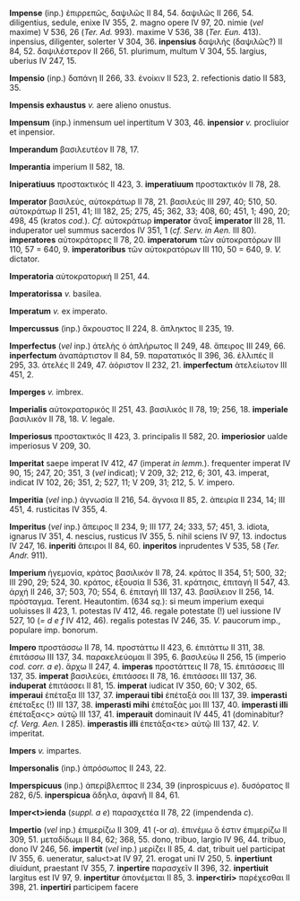 **Impense** (inp.) ἐπιρρεπῶς, δαψιλῶς II 84, 54. δαψιλῶς II 266, 54.
diligentius, sedule, enixe IV 355, 2. magno opere IV 97, 20. nimie
(*vel* maxime) V 536, 26 (*Ter. Ad.* 993). maxime V 536, 38 (*Ter.*
*Eun.* 413). inpensius, diligenter, solerter V 304, 36. **inpensius**
δαψιλής (δαψιλῶς?) II 84, 52. δαψιλέστερον II 266, 51. plurimum, multum
V 304, 55. largius, uberius IV 247, 15.

**Impensio** (inp.) δαπάνη II 266, 33. ἐνοίκιν II 523, 2. refectionis
datio II 583, 35.

**Impensis exhaustus** *v.* aere alieno onustus.

**Impensum** (inp.) inmensum uel inpertitum V 303, 46. **inpensior**
*v.* procliuior et inpensior.

**Imperandum** βασιλευτέον II 78, 17.

**Imperantia** imperium II 582, 18.

**Iniperatiuus** προστακτικός II 423, 3. **imperatiuum** προστακτικόν II
78, 28.

**Imperator** βασιλεύς, αὐτοκράτωρ II 78, 21. βασιλεύς III 297, 40; 510,
50. αὐτοκράτωρ II 251, 41; III 182, 25; 275, 45; 362, 33; 408, 60; 451,
1; 490, 20; 498, 45 (kratos *cod.*). *Cf.* αὐτοκράτωρ **imperator** ἄναξ
**imperator** III 28, 11. induperator uel summus sacerdos IV 351, 1
(*cf. Serv. in Aen.* III 80). **imperatores** αὐτοκράτορες II 78, 20.
**imperatorum** τῶν αὐτοκρατόρων III 110, 57 = 640, 9. **imperatoribus**
τῶν αὐτοκρατόρων III 110, 50 = 640, 9. *V.* dictator.

**Imperatoria** αὐτοκρατορική II 251, 44.

**Imperatorissa** *v.* basilea.

**Imperatum** *v.* ex imperato.

**Impercussus** (inp.) ἄκρουστος II 224, 8. ἄπληκτος II 235, 19.

**Imperfectus** (*vel* inp.) ἀτελὴς ὁ ἀπλήρωτος II 249, 48. ἄπειρος III
249, 66. **inperfectum** ἀναπάρτιστον II 84, 59. παρατατικός II 396, 36.
ἐλλιπές II 295, 33. ἀτελές II 249, 47. ἀόριστον II 232, 21.
**imperfectum** ἀτελείωτον III 451, 2.

**Imperges** *v.* imbrex.

**Imperialis** αὐτοκρατορικός II 251, 43. βασιλικός II 78, 19; 256, 18.
**imperiale** βασιλικόν II 78, 18. *V.* legale.

**Imperiosus** προστακτικός II 423, 3. principalis II 582, 20.
**imperiosior** ualde imperiosus V 209, 30.

**Imperitat** saepe imperat IV 412, 47 (imperat *in lemm.*). frequenter
imperat IV 90, 15; 247, 20; 351, 3 (*vel* indicat); V 209, 32; 212, 6;
301, 43. imperat, indicat IV 102, 26; 351, 2; 527, 11; V 209, 31; 212,
5. *V.* impero.

**Imperitia** (*vel* inp.) ἀγνωσία II 216, 54. ἄγνοια II 85, 2. ἀπειρία
II 234, 14; III 451, 4. rusticitas IV 355, 4.

**Imperitus** (*vel* inp.) ἄπειρος II 234, 9; III 177, 24; 333, 57; 451,
3. idiota, ignarus IV 351, 4. nescius, rusticus IV 355, 5. nihil sciens
IV 97, 13. indoctus IV 247, 16. **inperiti** ἄπειροι II 84, 60.
**inperitos** inprudentes V 535, 58 (*Ter. Andr.* 911).

**Imperium** ἡγεμονία, κράτος βασιλικόν II 78, 24. κράτος II 354, 51;
500, 32; III 290, 29; 524, 30. κράτος, ἐξουσία II 536, 31. κράτησις,
ἐπιταγή II 547, 43. ἀρχή II 246, 37; 503, 70; 554, 6. ἐπιταγή III 137,
43. βασίλειον II 256, 14. πρόσταγμα. Terent. Heautontim. (634 *sq.*): si
meum imperium exequi uoluisses II 423, 1. potestas IV 412, 46. regaIe
potestate (!) uel iussione IV 527, 10 (*= d e f* IV 412, 46). regalis
potestas IV 246, 35. *V.* paucorum imp., populare imp. bonorum.

**Impero** προστάσσω II 78, 14. προστάττω II 423, 6. ἐπιτάττω II 311,
38. ἐπιτάσσω III 137, 34. παρακελεύομαι II 395, 6. βασιλεύω II 256, 15
(imperio *cod. corr. a e*). ἄρχω II 247, 4. **imperas** προστάττεις II
78, 15. ἐπιτάσσεις III 137, 35. **imperat** βασιλεύει, ἐπι­τάσσει II 78,
16. ἐπιτάσσει III 137, 36. **induperat** ἐπιτάσσει II 81, 15.
**imperat** iudicat IV 350, 60; V 302, 65. **imperaui** ἐπέταξα III 137,
37. **imperaui tibi** ἐπέταξά σοι III 137, 39. **imperasti** ἐπέταξες
(!) III 137, 38. **imperasti mihi** ἐπέταξάς μοι III 137, 40.
**imperasti illi** ἐπέταξα\<ς\> αὐτῷ III 137, 41. **imperauit**
dominauit IV 445, 41 (dominabitur? *cf. Verg. Aen.* I 285). **imperastis
illi** ἐπετάξα\<τε\> αὐτῷ III 137, 42. *V.* imperitat.

**Impers** *v.* impartes.

**Impersonalis** (inp.) ἀπρόσωπος II 243, 22.

**Imperspicuus** (inp.) ἀπερίβλεπτος II 234, 39 (inprospicuus *e*).
δυσόρατος II 282, 6/5. **inperspicua** ἄδηλα, ἀφανῆ II 84, 61.

**Imper\<t\>ienda** (*suppl. a e*) παρασχετέα II 78, 22 (impendenda
*c*).

**Impertio** (*vel* inp.) ἐπιμερίζω II 309, 41 (-or *a*). ἐπινέμω ὅ
ἐστιν ἐπιμερίζω II 309, 51. μεταδίδωμι II 84, 62; 368, 55. dono, tribuo,
largio IV 96, 44. tribuo, dono IV 246, 56. **impertit** (*vel* inp.)
μερίζει II 85, 4. dat, tribuit uel participat IV 355, 6. ueneratur,
salu\<t\>at IV 97, 21. erogat uni IV 250, 5. **inpertiunt** diuidunt,
praestant IV 355, 7. **inpertire** παρασχεῖν II 396, 32. **inpertiuit**
largitus est IV 97, 9. **inpertitur** ἀπονέμεται II 85, 3.
**inper\<tiri\>** παρέχεσθαι II 398, 21. **inpertiri** participem facere
